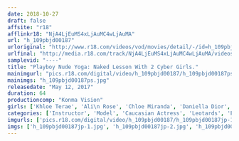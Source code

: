 ```yaml
---
date: 2018-10-27
draft: false
affsite: "r18"
afflinkr18: "NjA4LjEuMS4xLjAuMC4wLjAuMA"
url: "h_109pbjd00187"
urloriginal: "http://www.r18.com/videos/vod/movies/detail/-/id=h_109pbjd00187"
urlfinal: "http://media.r18.com/track/NjA4LjEuMS4xLjAuMC4wLjAuMA/videos/vod/movies/detail/-/id=h_109pbjd00187"
samplevid: "----"
title: "Playboy Nude Yoga: Naked Lesson With 2 Cyber Girls."
mainimgurl: "pics.r18.com/digital/video/h_109pbjd00187/h_109pbjd00187ps.jpg"
mainimgs: "h_109pbjd00187ps.jpg"
releasedate: "May 12, 2017"
duration: 64
productioncomp: "Konma Vision"
girls: ['Khloe Terae', 'Ali\n Rose', 'Chloe Miranda', 'Daniella Dior', 'Chloe Michelle']
categories: ['Instructor', 'Model', 'Caucasian Actress', 'Leotards', 'Foreign Imports', 'Dance', 'Sweating', 'Idol Video', 'Hi-Def']
imgurls: ['pics.r18.com/digital/video/h_109pbjd00187/h_109pbjd00187jp-1.jpg', 'pics.r18.com/digital/video/h_109pbjd00187/h_109pbjd00187jp-2.jpg', 'pics.r18.com/digital/video/h_109pbjd00187/h_109pbjd00187jp-3.jpg', 'pics.r18.com/digital/video/h_109pbjd00187/h_109pbjd00187jp-4.jpg', 'pics.r18.com/digital/video/h_109pbjd00187/h_109pbjd00187jp-5.jpg', 'pics.r18.com/digital/video/h_109pbjd00187/h_109pbjd00187jp-6.jpg', 'pics.r18.com/digital/video/h_109pbjd00187/h_109pbjd00187jp-7.jpg', 'pics.r18.com/digital/video/h_109pbjd00187/h_109pbjd00187jp-8.jpg', 'pics.r18.com/digital/video/h_109pbjd00187/h_109pbjd00187jp-9.jpg', 'pics.r18.com/digital/video/h_109pbjd00187/h_109pbjd00187jp-10.jpg', 'pics.r18.com/digital/video/h_109pbjd00187/h_109pbjd00187jp-11.jpg', 'pics.r18.com/digital/video/h_109pbjd00187/h_109pbjd00187jp-12.jpg', 'pics.r18.com/digital/video/h_109pbjd00187/h_109pbjd00187jp-13.jpg', 'pics.r18.com/digital/video/h_109pbjd00187/h_109pbjd00187jp-14.jpg', 'pics.r18.com/digital/video/h_109pbjd00187/h_109pbjd00187jp-15.jpg', 'pics.r18.com/digital/video/h_109pbjd00187/h_109pbjd00187jp-16.jpg', 'pics.r18.com/digital/video/h_109pbjd00187/h_109pbjd00187jp-17.jpg', 'pics.r18.com/digital/video/h_109pbjd00187/h_109pbjd00187jp-18.jpg', 'pics.r18.com/digital/video/h_109pbjd00187/h_109pbjd00187jp-19.jpg', 'pics.r18.com/digital/video/h_109pbjd00187/h_109pbjd00187jp-20.jpg']
imgs: ['h_109pbjd00187jp-1.jpg', 'h_109pbjd00187jp-2.jpg', 'h_109pbjd00187jp-3.jpg', 'h_109pbjd00187jp-4.jpg', 'h_109pbjd00187jp-5.jpg', 'h_109pbjd00187jp-6.jpg', 'h_109pbjd00187jp-7.jpg', 'h_109pbjd00187jp-8.jpg', 'h_109pbjd00187jp-9.jpg', 'h_109pbjd00187jp-10.jpg', 'h_109pbjd00187jp-11.jpg', 'h_109pbjd00187jp-12.jpg', 'h_109pbjd00187jp-13.jpg', 'h_109pbjd00187jp-14.jpg', 'h_109pbjd00187jp-15.jpg', 'h_109pbjd00187jp-16.jpg', 'h_109pbjd00187jp-17.jpg', 'h_109pbjd00187jp-18.jpg', 'h_109pbjd00187jp-19.jpg', 'h_109pbjd00187jp-20.jpg']
---
```

